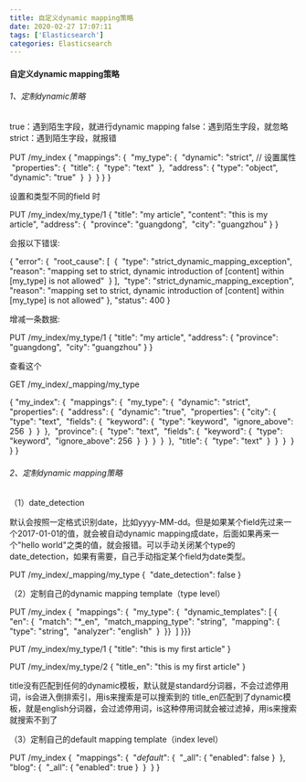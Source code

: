 ```yaml
---
title: 自定义dynamic mapping策略
date: 2020-02-27 17:07:11
tags: ['Elasticsearch']
categories: Elasticsearch
---
```


#### 自定义dynamic mapping策略

###### 1、定制dynamic策略

 true：遇到陌生字段，就进行dynamic mapping
false：遇到陌生字段，就忽略
strict：遇到陌生字段，就报错

PUT /my_index
{
  "mappings": {
​    "my_type": {
​      "dynamic": "strict",  // 设置属性
​      "properties": {
​        "title": {
​          "type": "text"
​        },
​        "address": {
​          "type": "object",
​          "dynamic": "true"
​        }
​      }
​    }
  }
}

设置和类型不同的field 时

PUT /my_index/my_type/1
{
  "title": "my article",
  "content": "this is my article",
  "address": {
​    "province": "guangdong",
​    "city": "guangzhou"
  }
}

会报以下错误:

{
  "error": {
​    "root_cause": [
​      {
​        "type": "strict_dynamic_mapping_exception",
​        "reason": "mapping set to strict, dynamic introduction of [content] within [my_type] is not allowed"
​      }
​    ],
​    "type": "strict_dynamic_mapping_exception",
​    "reason": "mapping set to strict, dynamic introduction of [content] within [my_type] is not allowed"
  },
  "status": 400
}

增减一条数据:

PUT /my_index/my_type/1
{
  "title": "my article",
  "address": {
​    "province": "guangdong",
​    "city": "guangzhou"
  }
}

查看这个

GET /my_index/_mapping/my_type

{
  "my_index": {
​    "mappings": {
​      "my_type": {
​        "dynamic": "strict",
​        "properties": {
​          "address": {
​            "dynamic": "true",
​            "properties": {
​              "city": {
​                "type": "text",
​                "fields": {
​                  "keyword": {
​                    "type": "keyword",
​                    "ignore_above": 256
​                  }
​                }
​              },
​              "province": {
​                "type": "text",
​                "fields": {
​                  "keyword": {
​                    "type": "keyword",
​                    "ignore_above": 256
​                  }
​                }
​              }
​            }
​          },
​          "title": {
​            "type": "text"
​          }
​        }
​      }
​    }
  }
}

###### 2、定制dynamic mapping策略

（1）date_detection

默认会按照一定格式识别date，比如yyyy-MM-dd。但是如果某个field先过来一个2017-01-01的值，就会被自动dynamic mapping成date，后面如果再来一个"hello world"之类的值，就会报错。可以手动关闭某个type的date_detection，如果有需要，自己手动指定某个field为date类型。

PUT /my_index/_mapping/my_type
{
​    "date_detection": false
}

（2）定制自己的dynamic mapping template（type level）

PUT /my_index
{
​    "mappings": {
​        "my_type": {
​            "dynamic_templates": [
​                { "en": {
​                      "match":              "*_en", 
​                      "match_mapping_type": "string",
​                      "mapping": {
​                          "type":           "string",
​                          "analyzer":       "english"
​                      }
​                }}
​            ]
}}}

PUT /my_index/my_type/1
{
  "title": "this is my first article"
}

PUT /my_index/my_type/2
{
  "title_en": "this is my first article"
}

title没有匹配到任何的dynamic模板，默认就是standard分词器，不会过滤停用词，is会进入倒排索引，用is来搜索是可以搜索到的
title_en匹配到了dynamic模板，就是english分词器，会过滤停用词，is这种停用词就会被过滤掉，用is来搜索就搜索不到了

（3）定制自己的default mapping template（index level）

PUT /my_index
{
​    "mappings": {
​        "_default_": {
​            "_all": { "enabled":  false }
​        },
​        "blog": {
​            "_all": { "enabled":  true  }
​        }
​    }
}